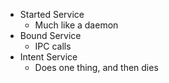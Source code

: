 * Started Service
  * Much like a daemon
* Bound Service
  * IPC calls
* Intent Service
  * Does one thing, and then dies
